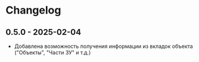 # Changelog

## 0.5.0 - 2025-02-04

- Добавлена возможность получения информации из вкладок объекта ("Объекты", "Части ЗУ" и т.д.)